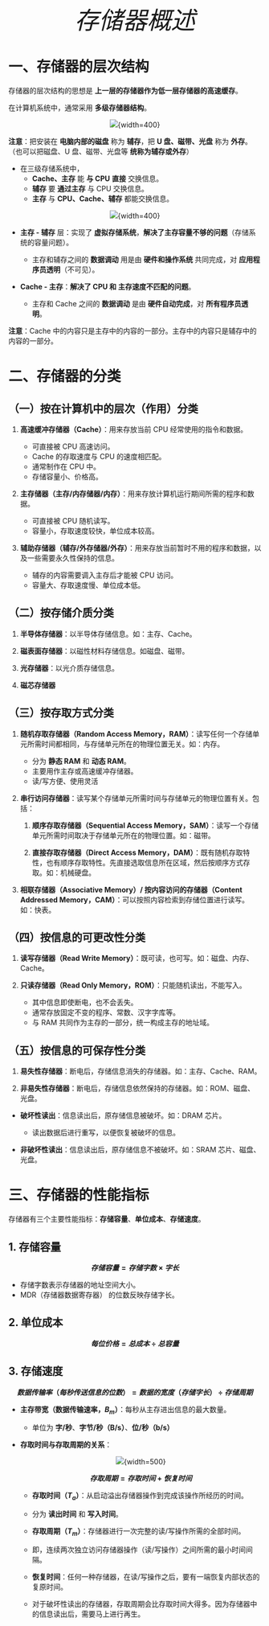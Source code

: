 <font size = 9>$$存储器概述$$</font>



# 一、存储器的层次结构

存储器的层次结构的思想是 **上一层的存储器作为低一层存储器的高速缓存**。

在计算机系统中，通常采用 **多级存储器结构**。

<div align=center>

![](./图片/多级存储器结构.png){width=400}
</div>

**注意**：把安装在 **电脑内部的磁盘** 称为 **辅存**，把 **U 盘、磁带、光盘** 称为 **外存**。（也可以把磁盘、U 盘、磁带、光盘等 **统称为辅存或外存**）

- 在三级存储系统中，
  - **Cache、主存** 能 **与 CPU** **直接** 交换信息。
  - **辅存** 要 **通过主存** 与 CPU 交换信息。
  - **主存** 与 **CPU、Cache、辅存** 都能交换信息。

<div align=center>

![](./图片/三级存储系统的层次结构及其构成.png){width=400}
</div>

- **主存 - 辅存** 层：实现了 **虚拟存储系统**，**解决了主存容量不够的问题**（存储系统的容量问题）。
  - 主存和辅存之间的 **数据调动** 用是由 **硬件和操作系统** 共同完成，对 **应用程序员透明**（不可见）。

- **Cache - 主存**：**解决了 CPU 和 主存速度不匹配的问题**。
  - 主存和 Cache 之间的 **数据调动** 是由 **硬件自动完成**，对 **所有程序员透明**。

**注意**：Cache 中的内容只是主存中的内容的一部分。主存中的内容只是辅存中的内容的一部分。





# 二、存储器的分类

## （一）按在计算机中的层次（作用）分类

1. **高速缓冲存储器（Cache）**：用来存放当前 CPU 经常使用的指令和数据。
   - 可直接被 CPU 高速访问。
   - Cache 的存取速度与 CPU 的速度相匹配。
   - 通常制作在 CPU 中。
   - 存储容量小、价格高。

2. **主存储器（主存/内存储器/内存）**：用来存放计算机运行期间所需的程序和数据。
   - 可直接被 CPU 随机读写。
   - 容量小，存取速度较快，单位成本较高。

3. **辅助存储器（辅存/外存储器/外存）**：用来存放当前暂时不用的程序和数据，以及一些需要永久性保持的信息。
   - 辅存的内容需要调入主存后才能被 CPU 访问。
   - 容量大、存取速度慢、单位成本低。




## （二）按存储介质分类

1. **半导体存储器**：以半导体存储信息。如：主存、Cache。

2. **磁表面存储器**：以磁性材料存储信息。如磁盘、磁带。

3. **光存储器**：以光介质存储信息。

4. **磁芯存储器**




## （三）按存取方式分类

1. **随机存取存储器（Random Access Memory，RAM）**：读写任何一个存储单元所需时间都相同，与存储单元所在的物理位置无关。如：内存。
   - 分为 **静态 RAM** 和 **动态 RAM**。
   - 主要用作主存或高速缓冲存储器。
   - 读/写方便、使用灵活

2. **串行访问存储器**：读写某个存储单元所需时间与存储单元的物理位置有关。包括：
   1. **顺序存取存储器（Sequential Access Memory，SAM）**：读写一个存储单元所需时间取决于存储单元所在的物理位置。如：磁带。

   2. **直接存取存储器（Direct Access Memory，DAM）**：既有随机存取特性，也有顺序存取特性。先直接选取信息所在区域，然后按顺序方式存取。如：机械硬盘。

3. **相联存储器（Associative Memory）/ 按内容访问的存储器（Content Addressed Memory，CAM）**：可以按照内容检索到存储位置进行读写。如：快表。




## （四）按信息的可更改性分类

1. **读写存储器（Read Write Memory）**：既可读，也可写。如：磁盘、内存、Cache。

2. **只读存储器（Read Only Memory，ROM）**：只能随机读出，不能写入。
   - 其中信息即使断电，也不会丢失。
   - 通常存放固定不变的程序、常数、汉字字库等。
   - 与 RAM 共同作为主存的一部分，统一构成主存的地址域。




## （五）按信息的可保存性分类

1. **易失性存储器**：断电后，存储信息消失的存储器。如：主存、Cache、RAM。

2. **非易失性存储器**：断电后，存储信息依然保持的存储器。如：ROM、磁盘、光盘。

- **破坏性读出**：信息读出后，原存储信息被破坏。如：DRAM 芯片。
  - 读出数据后进行重写，以便恢复被破坏的信息。

- **非破坏性读出**：信息读出后，原存储信息不被破坏。如：SRAM 芯片、磁盘、光盘。





# 三、存储器的性能指标

存储器有三个主要性能指标：**存储容量**、**单位成本**、**存储速度**。

## 1. 存储容量

**$$存储容量 = 存储字数 \times 字长$$**
- 存储字数表示存储器的地址空间大小。
- MDR（存储器数据寄存器） 的位数反映存储字长。




## 2. 单位成本

**$$每位价格 = 总成本 \div 总容量$$**




## 3. 存储速度

**$$数据传输率（每秒传送信息的位数） = 数据的宽度（存储字长） \div 存储周期$$**

- **主存带宽（数据传输速率，$B_m$）**：每秒从主存进出信息的最大数量。
    - 单位为 **字/秒**、**字节/秒（B/s）**、**位/秒（b/s）**
- **存取时间与存取周期的关系**：
    <div align=center>

    ![](./图片/存取时间与存取周期的关系.png){width=500}
    </div>

    **$$存取周期 = 存取时间 + 恢复时间$$**

    - **存取时间（$T_a$）**：从启动溢出存储器操作到完成该操作所经历的时间。
    - 分为 **读出时间** 和 **写入时间**。
    - **存取周期（$T_m$）**：存储器进行一次完整的读/写操作所需的全部时间。
    - 即，连续两次独立访问存储器操作（读/写操作）之间所需的最小时间间隔。
    
    - **恢复时间**：任何一种存储器，在读/写操作之后，要有一端恢复内部状态的复原时间。
    - 对于破坏性读出的存储器，存取周期会比存取时间大得多。因为存储器中的信息读出后，需要马上进行再生。
